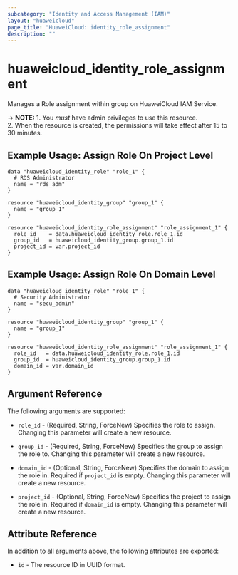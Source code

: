 ```yaml
---
subcategory: "Identity and Access Management (IAM)"
layout: "huaweicloud"
page_title: "HuaweiCloud: identity_role_assignment"
description: ""
---
```


# huaweicloud_identity_role_assignment

Manages a Role assignment within group on HuaweiCloud IAM Service.

-> **NOTE:** 1. You *must* have admin privileges to use this resource.
  <br/>2. When the resource is created, the permissions will take effect after 15 to 30 minutes.

## Example Usage: Assign Role On Project Level

```hcl
data "huaweicloud_identity_role" "role_1" {
  # RDS Administrator
  name = "rds_adm"
}

resource "huaweicloud_identity_group" "group_1" {
  name = "group_1"
}

resource "huaweicloud_identity_role_assignment" "role_assignment_1" {
  role_id    = data.huaweicloud_identity_role.role_1.id
  group_id   = huaweicloud_identity_group.group_1.id
  project_id = var.project_id
}
```

## Example Usage: Assign Role On Domain Level

```hcl
data "huaweicloud_identity_role" "role_1" {
  # Security Administrator
  name = "secu_admin"
}

resource "huaweicloud_identity_group" "group_1" {
  name = "group_1"
}

resource "huaweicloud_identity_role_assignment" "role_assignment_1" {
  role_id   = data.huaweicloud_identity_role.role_1.id
  group_id  = huaweicloud_identity_group.group_1.id
  domain_id = var.domain_id
}
```

## Argument Reference

The following arguments are supported:

* `role_id` - (Required, String, ForceNew) Specifies the role to assign.
  Changing this parameter will create a new resource.

* `group_id` - (Required, String, ForceNew) Specifies the group to assign the role to.
  Changing this parameter will create a new resource.

* `domain_id` - (Optional, String, ForceNew) Specifies the domain to assign the role in.
  Required if `project_id` is empty. Changing this parameter will create a new resource.

* `project_id` - (Optional, String, ForceNew) Specifies the project to assign the role in.
  Required if `domain_id` is empty. Changing this parameter will create a new resource.

## Attribute Reference

In addition to all arguments above, the following attributes are exported:

* `id` - The resource ID in UUID format.
